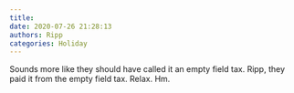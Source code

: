 ```yaml
---
title: 
date: 2020-07-26 21:28:13
authors: Ripp
categories: Holiday
---
```


 Sounds more like they should have called it an empty field tax.  Ripp, they paid it from the empty field tax. Relax. Hm.